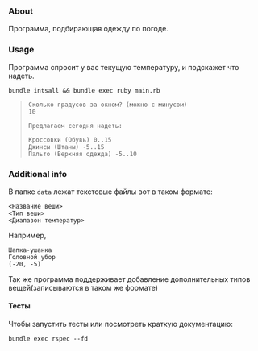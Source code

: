 ### About
Программа, подбирающая одежду по погоде.

### Usage
Программа спросит у вас текущую температуру, и подскажет что надеть.
```
bundle intsall && bundle exec ruby main.rb
```

> ```
> Сколько градусов за окном? (можно с минусом)
> 10
>
> Предлагаем сегодня надеть:
>
> Кроссовки (Обувь) 0..15
> Джинсы (Штаны) -5..15
> Пальто (Верхняя одежда) -5..10
> ```
### Additional info

В папке `data` лежат текстовые файлы вот в таком формате:
```
<Название веши>
<Тип веши>
<Диапазон температур>
```
Например,
```
Шапка-ушанка
Головной убор
(-20, -5)
```
Так же программа поддерживает добавление дополнительных типов вещей(записываются в таком же формате)

#### Тесты
Чтобы запустить тесты или посмотреть краткую документацию:
```
bundle exec rspec --fd
```
